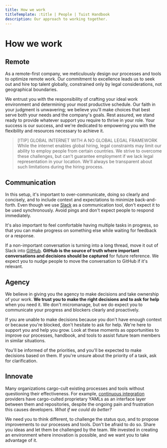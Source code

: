 ```yaml
---
title: How we work
titleTemplate: :title | People | Tuist Handbook
description: Our approach to working together.
---
```


# How we work

## Remote

As a remote-first company, we meticulously design our processes and tools to optimize remote work. Our commitment to excellence leads us to seek out and hire top talent globally, constrained only by legal considerations, not geographical boundaries.

We entrust you with the responsibility of crafting your ideal work environment and determining your most productive schedule. Our faith in your judgment is unwavering; we believe you'll make choices that best serve both your needs and the company's goals. Rest assured, we stand ready to provide whatever support you require to thrive in your role. Your success is our success, and we're dedicated to empowering you with the flexibility and resources necessary to achieve it.

> [!TIP] GLOBAL INTERNET WITH A NO GLOBAL LEGAL FRAMEWORK
> While the internet enables global hiring, legal constraints may limit our ability to employ people from certain countries. We strive to overcome these challenges, but can't guarantee employment if we lack legal representation in your location. We'll always be transparent about such limitations during the hiring process.

## Communication

In this setup, it's important to over-communicate, doing so clearly and concisely, and to include context and expectations to minimize back-and-forth. Even though we use [Slack](https://slack.com) as a communication tool, don't expect it to be used synchronously. Avoid pings and don't expect people to respond immediately.

It's also important to feel comfortable having multiple tasks in progress, so that you can make progress on something else while waiting for feedback or a response.

If a non-important conversation is turning into a long thread, move it out of Slack into [GitHub](https://github.com/tuist). **GitHub is the source of truth where important conversations and decisions should be captured** for future reference. We expect you to nudge people to move the conversation to GitHub if it's relevant.

## Agency

We believe in giving you the agency to make decisions and take ownership of your work. **We trust you to make the right decisions and to ask for help** when you need it. We don't micromanage, but we do expect you to communicate your progress and blockers clearly and proactively.

If you are unable to make decisions because you don't have enough context or because you're blocked, don't hesitate to ask for help. We're here to support you and help you grow. Look at these moments as opportunities to improve our processes, handbook, and tools to assist future team members in similar situations.

You'll be informed of the priorities, and you'll be expected to make decisions based on them. If you're unsure about the priority of a task, ask for clarification.

## Innovate

Many organizations cargo-cult existing processes and tools without questioning their effectiveness.
For example, [continuous integration](https://en.wikipedia.org/wiki/Continuous_integration) providers have cargo-culted proprietary YAMLs as an interface layer between them and repositories, despite the ongoing pain and frustration this causes developers.
*What if we could do better?*

We need you to think different, to challenge the status quo, and to propose improvements to our processes and tools. 
Don't be afraid to do so.
Share you ideas and let them be challenged by the team.
We invested in creating an environment where innovation is possible,
and we want you to take advantage of it.
